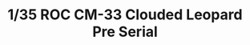 ---
layout: product
title: "1/35 ROC CM-33 Clouded Leopard Pre Serial"
price: "8500" 
desc: "Maketa"
img_path: "/assets/img/AFV35S88.webp"
brand: "N/A"
available: false
special_offer: false
new: false
soon: false
cat: "010000"
subcat: "015100"
subsubcat: "0N/A"
sifra: "AFV35S88"
popular: false
spec: false
---